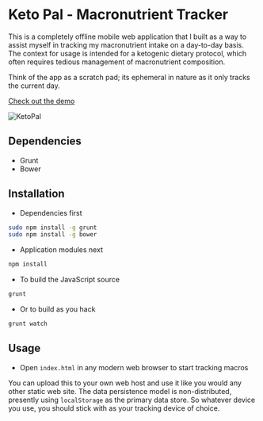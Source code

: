 # Keto Pal - Macronutrient Tracker

This is a completely offline mobile web application that I built as a way to
assist myself in tracking my macronutrient intake on a day-to-day basis. The
context for usage is intended for a ketogenic dietary protocol, which often
requires tedious management of macronutrient composition.

Think of the app as a scratch pad; its ephemeral in nature as it only tracks
the current day.

[Check out the demo](http://spmurrayzzz.com/dropbox/ketopal/)

![KetoPal](https://s3.amazonaws.com/spmurraydata/images/ketopal.png)

## Dependencies

- Grunt
- Bower

## Installation

- Dependencies first
```bash
sudo npm install -g grunt
sudo npm install -g bower
```

- Application modules next
```bash
npm install
```

- To build the JavaScript source
```bash
grunt
```

- Or to build as you hack
```bash
grunt watch
```

## Usage

- Open `index.html` in any modern web browser to start tracking macros

You can upload this to your own web host and use it like you would any other
static web site. The data persistence model is non-distributed, presently using
`localStorage` as the primary data store. So whatever device you use, you should
stick with as your tracking device of choice.
